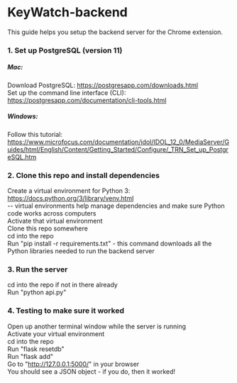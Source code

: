 # KeyWatch-backend

This guide helps you setup the backend server for the Chrome extension.

### 1. Set up PostgreSQL (version 11)
##### Mac:  
Download PostgreSQL: https://postgresapp.com/downloads.html  
Set up the command line interface (CLI): https://postgresapp.com/documentation/cli-tools.html  

##### Windows:  
Follow this tutorial:  
https://www.microfocus.com/documentation/idol/IDOL_12_0/MediaServer/Guides/html/English/Content/Getting_Started/Configure/_TRN_Set_up_PostgreSQL.htm

### 2. Clone this repo and install dependencies
Create a virtual environment for Python 3: https://docs.python.org/3/library/venv.html  
-- virtual environments help manage dependencies and make sure Python code works across computers   
Activate that virtual environment  
Clone this repo somewhere  
cd into the repo   
Run "pip install -r requirements.txt" - this command downloads all the Python libraries needed to run the backend server  

### 3. Run the server
cd into the repo if not in there already  
Run "python api.py"

### 4. Testing to make sure it worked
Open up another terminal window while the server is running  
Activate your virtual environment  
cd into the repo  
Run "flask resetdb"   
Run "flask add"  
Go to "http://127.0.0.1:5000/" in your browser  
You should see a JSON object - if you do, then it worked!  
